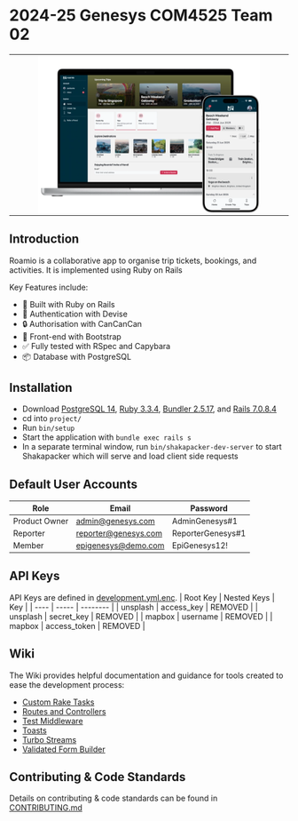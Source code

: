 # 2024-25 Genesys COM4525 Team 02

<table align="center"><tr><td align="center" width="9999">
<img src="wiki/readme_hero.webp" align="center" width="400" alt="Project Hero">
</td></tr></table>

## Introduction

Roamio is a collaborative app to organise trip tickets, bookings, and activities. It is implemented using Ruby on Rails

Key Features include:

- 💎 Built with Ruby on Rails
- 🔑 Authentication with Devise
- 🔒 Authorisation with CanCanCan
- 🎨 Front-end with Bootstrap
- ✅ Fully tested with RSpec and Capybara
- 📦 Database with PostgreSQL

## Installation
- Download [PostgreSQL 14](https://www.postgresql.org), [Ruby 3.3.4](https://www.ruby-lang.org/en/), [Bundler 2.5.17](https://bundler.io), and [Rails 7.0.8.4](https://rubyonrails.org)
- cd into `project/`
- Run `bin/setup`
- Start the application with `bundle exec rails s`
- In a separate terminal window, run `bin/shakapacker-dev-server` to start Shakapacker which will serve and load client side requests

## Default User Accounts
| Role | Email | Password |
| ---- | ----- | -------- |
| Product Owner | admin@genesys.com | AdminGenesys#1 |
| Reporter | reporter@genesys.com | ReporterGenesys#1 |
| Member | epigenesys@demo.com | EpiGenesys12! |

## API Keys
API Keys are defined in [development.yml.enc](./config/credentials/development.yml.enc).
| Root Key | Nested Keys | Key |
| ---- | ----- | -------- |
| unsplash | access_key | REMOVED |
| unsplash | secret_key | REMOVED |
| mapbox | username | REMOVED |
| mapbox | access_token | REMOVED |

## Wiki
The Wiki provides helpful documentation and guidance for tools created to ease the development process:

- [Custom Rake Tasks](./wiki/custom-rake-tasks.md)
- [Routes and Controllers](./wiki/routes-and-controllers.md)
- [Test Middleware](./wiki/test-middleware.md)
- [Toasts](./wiki/toasts.md)
- [Turbo Streams](./wiki/forms/turbo-streams.md)
- [Validated Form Builder](./wiki/forms/validated-form-builder.md)


## Contributing & Code Standards
Details on contributing & code standards can be found in [CONTRIBUTING.md](./CONTRIBUTING.md)
